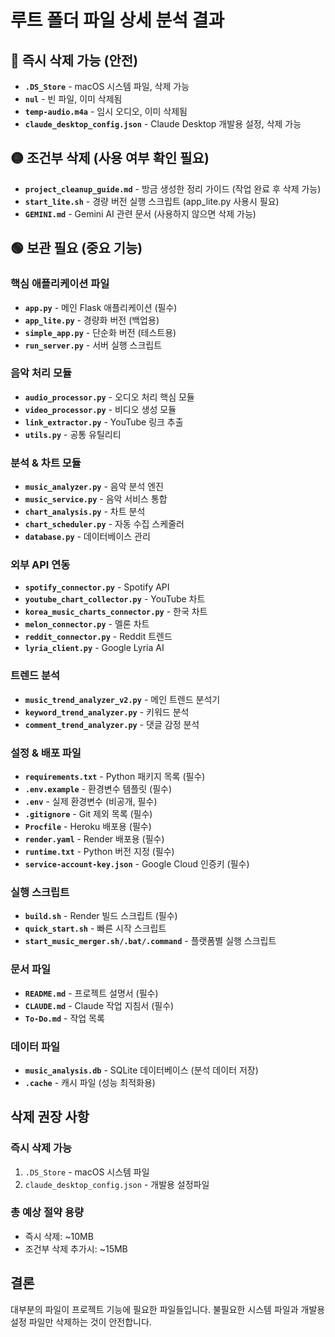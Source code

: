# 루트 폴더 파일 상세 분석 결과

## 🔴 즉시 삭제 가능 (안전)
- **`.DS_Store`** - macOS 시스템 파일, 삭제 가능
- **`nul`** - 빈 파일, 이미 삭제됨
- **`temp-audio.m4a`** - 임시 오디오, 이미 삭제됨
- **`claude_desktop_config.json`** - Claude Desktop 개발용 설정, 삭제 가능

## 🟡 조건부 삭제 (사용 여부 확인 필요)
- **`project_cleanup_guide.md`** - 방금 생성한 정리 가이드 (작업 완료 후 삭제 가능)
- **`start_lite.sh`** - 경량 버전 실행 스크립트 (app_lite.py 사용시 필요)
- **`GEMINI.md`** - Gemini AI 관련 문서 (사용하지 않으면 삭제 가능)

## 🟢 보관 필요 (중요 기능)

### 핵심 애플리케이션 파일
- **`app.py`** - 메인 Flask 애플리케이션 (필수)
- **`app_lite.py`** - 경량화 버전 (백업용)
- **`simple_app.py`** - 단순화 버전 (테스트용)
- **`run_server.py`** - 서버 실행 스크립트

### 음악 처리 모듈
- **`audio_processor.py`** - 오디오 처리 핵심 모듈
- **`video_processor.py`** - 비디오 생성 모듈
- **`link_extractor.py`** - YouTube 링크 추출
- **`utils.py`** - 공통 유틸리티

### 분석 & 차트 모듈
- **`music_analyzer.py`** - 음악 분석 엔진
- **`music_service.py`** - 음악 서비스 통합
- **`chart_analysis.py`** - 차트 분석
- **`chart_scheduler.py`** - 자동 수집 스케줄러
- **`database.py`** - 데이터베이스 관리

### 외부 API 연동
- **`spotify_connector.py`** - Spotify API
- **`youtube_chart_collector.py`** - YouTube 차트
- **`korea_music_charts_connector.py`** - 한국 차트
- **`melon_connector.py`** - 멜론 차트
- **`reddit_connector.py`** - Reddit 트렌드
- **`lyria_client.py`** - Google Lyria AI

### 트렌드 분석
- **`music_trend_analyzer_v2.py`** - 메인 트렌드 분석기
- **`keyword_trend_analyzer.py`** - 키워드 분석
- **`comment_trend_analyzer.py`** - 댓글 감정 분석

### 설정 & 배포 파일
- **`requirements.txt`** - Python 패키지 목록 (필수)
- **`.env.example`** - 환경변수 템플릿 (필수)
- **`.env`** - 실제 환경변수 (비공개, 필수)
- **`.gitignore`** - Git 제외 목록 (필수)
- **`Procfile`** - Heroku 배포용 (필수)
- **`render.yaml`** - Render 배포용 (필수)
- **`runtime.txt`** - Python 버전 지정 (필수)
- **`service-account-key.json`** - Google Cloud 인증키 (필수)

### 실행 스크립트
- **`build.sh`** - Render 빌드 스크립트 (필수)
- **`quick_start.sh`** - 빠른 시작 스크립트
- **`start_music_merger.sh/.bat/.command`** - 플랫폼별 실행 스크립트

### 문서 파일
- **`README.md`** - 프로젝트 설명서 (필수)
- **`CLAUDE.md`** - Claude 작업 지침서 (필수)
- **`To-Do.md`** - 작업 목록

### 데이터 파일
- **`music_analysis.db`** - SQLite 데이터베이스 (분석 데이터 저장)
- **`.cache`** - 캐시 파일 (성능 최적화용)

## 삭제 권장 사항

### 즉시 삭제 가능
1. `.DS_Store` - macOS 시스템 파일
2. `claude_desktop_config.json` - 개발용 설정파일

### 총 예상 절약 용량
- 즉시 삭제: ~10MB
- 조건부 삭제 추가시: ~15MB

## 결론
대부분의 파일이 프로젝트 기능에 필요한 파일들입니다. 불필요한 시스템 파일과 개발용 설정 파일만 삭제하는 것이 안전합니다.